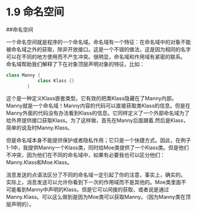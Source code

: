 # 1.9 命名空间

##命名空间

一个命名空间就是程序的一个命名域。命名域有一个特征：在命名域中的对象不能被命名域之外的获取，除非开放接口。这是一个不错的做法，这是因为相同的名字可以在不同的地方使用而不产生冲突。很明显，命名域和作用域有紧密的联系。
命名域帮助我们解释了下在对象顶层声明对象的特征，比如：
```swift
class Manny {
			class Klass {}
		}
```	
这个是一种定义Klass嵌套类型。它有效的把类Klass隐藏在了Manny内部。Manny就是一个命名域！Manny内容的代码可以直接获取类Klass的信息。但是在Manny外面的代码没有办法看到Klass的信息。它同样定义了一个外部命名域为了给外界提供接口获取Klass。为了这样做，首先在Manny后面跟着.然后是Klass，简单的说及时Manny.Klass。

但是命名域本身不能提供保护或者隐私作用；它只是一个快捷方式。因此，在例子1-1中，我提供Manny一个Klass类，同时给Moe类提供了一个Klass类。但是他们不冲突，因为他们在不同的命名域中，如果有必要我也可以区分他们：Manny.Klass和Moe.Klass。

消息发送的点语法区分了不同的命名域一定引起了你的注意，事实上，确实的。
实际上，消息发送可以允许你看到下一次的作用域而不是其他的。Moe类里面不可能看到Manny中声明的Klass。但是它可以间接的获取，或者说是通过Manny.Klass。可以这么做到是因为Moe类可以获取Manny。（因为Manny类在顶层声明的）。

